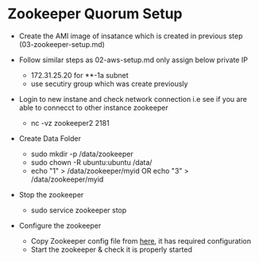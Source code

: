 # Zookeeper Quorum Setup

- Create the AMI image of insatance which is created in previous step (03-zookeeper-setup.md)

- Follow similar steps as 02-aws-setup.md only assign below private IP
    - 172.31.25.20 for **-1a subnet
    - use secutiry group which was create previously

- Login to new instane and check network connection i.e see if you are able to connecct to other instance zookeeper
    - nc -vz zookeeper2 2181

- Create Data Folder
    - sudo mkdir -p /data/zookeeper
    - sudo chown -R ubuntu:ubuntu /data/
    - echo "1" > /data/zookeeper/myid OR echo "3" > /data/zookeeper/myid

- Stop the zookeeper 
    - sudo service zookeeper stop

- Configure the zookeeper
    - Copy Zookeeper config file from [here](https://github.com/MetaArivu/Kafka-examples/blob/main/08-cluster-setup/zookeeper.properties), it has required configuration
    - Start the zookeeper & check it is properly started


